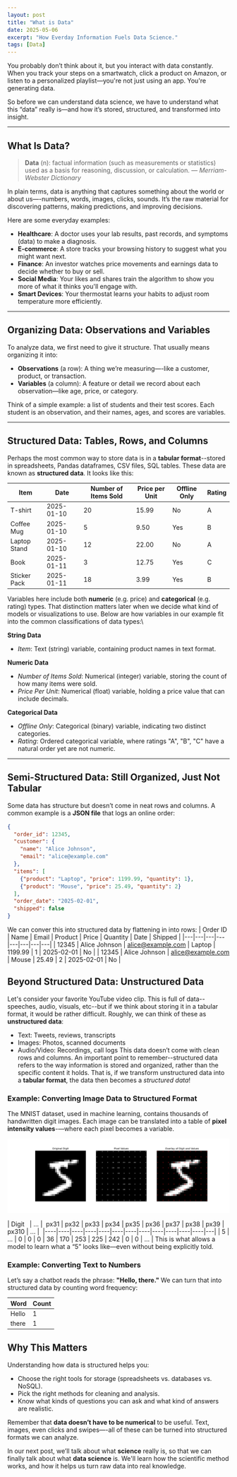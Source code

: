 ```yaml
---
layout: post
title: "What is Data"
date: 2025-05-06
excerpt: "How Everday Information Fuels Data Science."
tags: [Data]
---
```


You probably don’t think about it, but you interact with data constantly. When you track your steps on a smartwatch, click a product on Amazon, or listen to a personalized playlist—you're not just using an app. You're generating data.

So before we can understand data science, we have to understand what this “data” really is—and how it’s stored, structured, and transformed into insight.

---

## What Is Data?

> **Data** (n): factual information (such as measurements or statistics) used as a basis for reasoning, discussion, or calculation. — *Merriam-Webster Dictionary*

In plain terms, data is anything that captures something about the world or about us—-numbers, words, images, clicks, sounds. It’s the raw material for discovering patterns, making predictions, and improving decisions.

Here are some everyday examples:

- **Healthcare**: A doctor uses your lab results, past records, and symptoms (data) to make a diagnosis.
- **E-commerce**: A store tracks your browsing history to suggest what you might want next.
- **Finance**: An investor watches price movements and earnings data to decide whether to buy or sell.
- **Social Media**: Your likes and shares train the algorithm to show you more of what it thinks you'll engage with.
- **Smart Devices**: Your thermostat learns your habits to adjust room temperature more efficiently.

---

## Organizing Data: Observations and Variables

To analyze data, we first need to give it structure. That usually means organizing it into:

- **Observations** (a row): A thing we’re measuring—-like a customer, product, or transaction.
- **Variables** (a column): A feature or detail we record about each observation—like age, price, or category.

Think of a simple example: a list of students and their test scores. Each student is an observation, and their names, ages, and scores are variables.

---

## Structured Data: Tables, Rows, and Columns

Perhaps the most common way to store data is in a **tabular format**--stored in spreadsheets, Pandas dataframes, CSV files, SQL tables. These data are known as **structured data**. It looks like this:

| Item         | Date       | Number of Items Sold | Price per Unit | Offline Only | Rating |
| ------------ | ---------- | -------------------- | -------------- | ------------ | ------ |
| T-shirt      | 2025-01-10 | 20                   | 15.99          | No           | A      |
| Coffee Mug   | 2025-01-10 | 5                    | 9.50           | Yes          | B      |
| Laptop Stand | 2025-01-10 | 12                   | 22.00          | No           | A      |
| Book         | 2025-01-11 | 3                    | 12.75          | Yes          | C      |
| Sticker Pack | 2025-01-11 | 18                   | 3.99           | Yes          | B      |

Variables here include both **numeric** (e.g. price) and **categorical** (e.g. rating) types. That distinction matters later when we decide what kind of models or visualizations to use. Below are how variables in our example fit into the common classifications of data types:\

**String Data**
- *Item*: Text (string) variable, containing product names in text format.

**Numeric Data**
- *Number of Items Sold*: Numerical (integer) variable, storing the count of how many items were sold.
- *Price Per Unit*: Numerical (float) variable, holding a price value that can include decimals.

**Categorical Data**
- *Offline Only*: Categorical (binary) variable, indicating two distinct categories.
- *Rating*: Ordered categorical variable, where ratings "A", "B", "C" have a natural order yet are not numeric.

---


## Semi-Structured Data: Still Organized, Just Not Tabular

Some data has structure but doesn’t come in neat rows and columns. A common example is a **JSON file** that logs an online order:

```json
{
  "order_id": 12345,
  "customer": {
    "name": "Alice Johnson",
    "email": "alice@example.com"
  },
  "items": [
    {"product": "Laptop", "price": 1199.99, "quantity": 1},
    {"product": "Mouse", "price": 25.49, "quantity": 2}
  ],
  "order_date": "2025-02-01",
  "shipped": false
}
```
We can conver this into structured data by flattening in into rows:
| Order ID | Name | Email | Product | Price | Quantity | Date | Shipped | 
|---|---|---|---|---|---|---|---|
| 12345 | Alice Johnson | alice@example.com | Laptop | 1199.99 | 1 | 2025-02-01 | No |
| 12345 | Alice Johnson | alice@example.com | Mouse | 25.49 | 2 | 2025-02-01 | No |


## Beyond Structured Data: Unstructured Data

Let's consider your favorite YouTube video clip. This is full of data--speeches, audio, visuals, etc--but if we think about storing it in a tabular format, it would be rather difficult. Roughly, we can think of these as **unstructured data**:
- Text: Tweets, reviews, transcripts
- Images: Photos, scanned documents
- Audio/Video: Recordings, call logs
This data doesn’t come with clean rows and columns. An important point to remember--structured data refers to the way information is stored and organized, rather than the specific content it holds. That is, if we transform unstructured data into a **tabular format**,  the data then becomes a *structured data*!

### Example: Converting Image Data to Structured Format
The MNIST dataset, used in machine learning, contains thousands of handwritten digit images. Each image can be translated into a table of **pixel intensity values**-—where each pixel becomes a variable.

![MNIST DATA](/assets/blog/ARTWORK/mnist_digit_visualization.jpeg)

| Digit   | ... |  px31 | px32  | px33  | px34  | px35  | px36  | px37  | px38  | px39  | px310 | ... | 
|----|----|----|----|----|----|----|----|----|----|----|----|---|
| 5  | ... | 0  | 0  | 0  | 36 | 170 | 253 | 225 | 242 | 0  | 0 | ... |
This is what allows a model to learn what a “5” looks like—even without being explicitly told.

### Example: Converting Text to Numbers
Let’s say a chatbot reads the phrase:
**"Hello, there."**
We can turn that into structured data by counting word frequency:

| Word | Count |
|---|---|
| Hello | 1 |
| there | 1 |

## Why This Matters

Understanding how data is structured helps you:

- Choose the right tools for storage (spreadsheets vs. databases vs. NoSQL).
- Pick the right methods for cleaning and analysis.
- Know what kinds of questions you can ask and what kind of answers are realistic.

Remember that **data doesn’t have to be numerical** to be useful. Text, images, even clicks and swipes—-all of these can be turned into structured formats we can analyze.

In our next post, we’ll talk about what **science** really is, so that we can finally talk about what **data science** is. We'll learn how the scientific method works, and how it helps us turn raw data into real knowledge.

